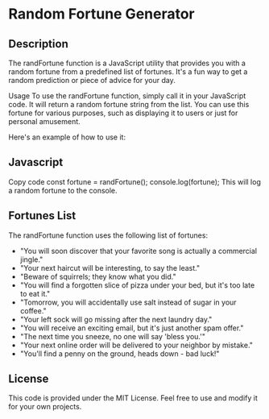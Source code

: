# Random Fortune Generator
## Description
The randFortune function is a JavaScript utility that provides you with a random fortune from a predefined list of fortunes. It's a fun way to get a random prediction or piece of advice for your day.

Usage
To use the randFortune function, simply call it in your JavaScript code. It will return a random fortune string from the list. You can use this fortune for various purposes, such as displaying it to users or just for personal amusement.

Here's an example of how to use it:

## Javascript
Copy code
const fortune = randFortune();
console.log(fortune);
This will log a random fortune to the console.

## Fortunes List
The randFortune function uses the following list of fortunes:

- "You will soon discover that your favorite song is actually a commercial jingle."
- "Your next haircut will be interesting, to say the least."
- "Beware of squirrels; they know what you did."
- "You will find a forgotten slice of pizza under your bed, but it's too late to eat it."
- "Tomorrow, you will accidentally use salt instead of sugar in your coffee."
- "Your left sock will go missing after the next laundry day."
- "You will receive an exciting email, but it's just another spam offer."
- "The next time you sneeze, no one will say 'bless you.'"
- "Your next online order will be delivered to your neighbor by mistake."
- "You'll find a penny on the ground, heads down - bad luck!"
## License
This code is provided under the MIT License. Feel free to use and modify it for your own projects.
